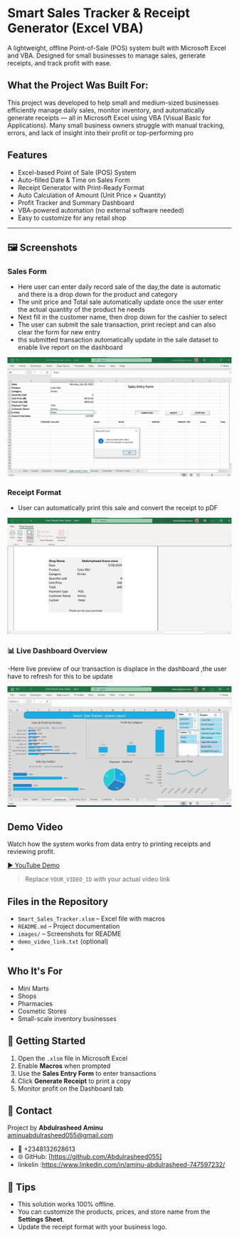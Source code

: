 #  Smart Sales Tracker & Receipt Generator (Excel VBA)

A lightweight, offline Point-of-Sale (POS) system built with Microsoft Excel and VBA. Designed for small businesses to manage sales, generate receipts, and track profit with ease.




## What the Project Was Built For:

This project was developed to help small and medium-sized businesses efficiently manage daily sales, monitor inventory, and automatically generate receipts — all in Microsoft Excel using VBA (Visual Basic for Applications). Many small business owners struggle with manual tracking, errors, and lack of insight into their profit or top-performing pro

## Features

-  Excel-based Point of Sale (POS) System
-  Auto-filled Date & Time on Sales Form
- Receipt Generator with Print-Ready Format
- Auto Calculation of Amount (Unit Price × Quantity)
-  Profit Tracker and Summary Dashboard
-  VBA-powered automation (no external software needed)
-  Easy to customize for any retail shop

---

## 🖼 Screenshots



### Sales Form  
- Here user can enter daily record sale of the day,the date is automatic and there is a drop down for the product and category
- The unit price and Total sale automatically update once the user enter the actual  quantity of the product  he needs
- Next fill in the customer name, then drop down for the cashier to select
- The user can submit the sale transaction, print reciept and can also clear the form for new entry
- ths submitted transaction automatically update in the sale dataset to enable live report on the dashboard

![Sales Form](https://github.com/Abdulrasheed055/Smart-Sales-Tracker-Excel-VBA/blob/main/form.jpg)


### Receipt Format  
- User can automatically print this sale and convert the receipt to pDF

![Receipt Sample](https://github.com/Abdulrasheed055/Smart-Sales-Tracker-Excel-VBA/blob/main/Receipt.jpg)

### 📊 Live Dashboard  Overview  
-Here live preview of our transaction is displace in the dashboard ,the user have to refresh for this to be update

![Sales Dashboard](https://github.com/Abdulrasheed055/Smart-Sales-Tracker-Excel-VBA/blob/main/livedasboard.jpg)




## Demo Video

Watch how the system works from data entry to printing receipts and reviewing profit.

[▶️ YouTube Demo](https://youtu.be/YOUR_VIDEO_ID)

> Replace `YOUR_VIDEO_ID` with your actual video link



##  Files in the Repository

- `Smart_Sales_Tracker.xlsm` – Excel file with macros
- `README.md` – Project documentation
- `images/` – Screenshots for README
- `demo_video_link.txt` (optional)
- 
## Who It's For

- Mini Marts  
- Shops  
- Pharmacies  
- Cosmetic Stores  
- Small-scale inventory businesses  


## 🚀 Getting Started

1. Open the `.xlsm` file in Microsoft Excel
2. Enable **Macros** when prompted
3. Use the **Sales Entry Form** to enter transactions
4. Click **Generate Receipt** to print a copy
5. Monitor profit on the Dashboard tab

## 🤝 Contact
Project by **Abdulrasheed Aminu**  
aminuabdulrasheed055@gmail.com
-  📱  +2348132628613  
- 🌐 GitHub: [https://github.com/Abdulrasheed055]
- linkelin :https://www.linkedin.com/in/aminu-abdulrasheed-747597232/


## 📌 Tips

- This solution works 100% offline.
- You can customize the products, prices, and store name from the **Settings Sheet**.
- Update the receipt format with your business logo.
